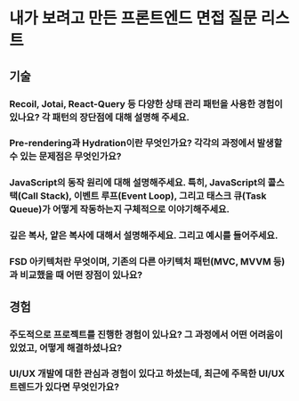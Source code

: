 # 내가 보려고 만든 프론트엔드 면접 질문 리스트

## 기술

### Recoil, Jotai, React-Query 등 다양한 상태 관리 패턴을 사용한 경험이 있나요? 각 패턴의 장단점에 대해 설명해 주세요.

### Pre-rendering과 Hydration이란 무엇인가요? 각각의 과정에서 발생할 수 있는 문제점은 무엇인가요?

### JavaScript의 동작 원리에 대해 설명해주세요. 특히, JavaScript의 콜스택(Call Stack), 이벤트 루프(Event Loop), 그리고 태스크 큐(Task Queue)가 어떻게 작동하는지 구체적으로 이야기해주세요.

### 깊은 복사, 얕은 복사에 대해서 설명해주세요. 그리고 예시를 들어주세요.

### FSD 아키텍처란 무엇이며, 기존의 다른 아키텍처 패턴(MVC, MVVM 등)과 비교했을 때 어떤 장점이 있나요?

## 경험

### 주도적으로 프로젝트를 진행한 경험이 있나요? 그 과정에서 어떤 어려움이 있었고, 어떻게 해결하셨나요?

### UI/UX 개발에 대한 관심과 경험이 있다고 하셨는데, 최근에 주목한 UI/UX 트렌드가 있다면 무엇인가요?
